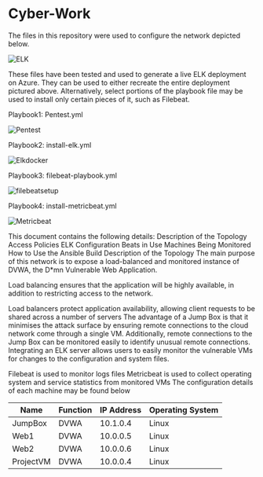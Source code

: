# Cyber-Work
The files in this repository were used to configure the network depicted below.

![ELK](https://user-images.githubusercontent.com/90853797/133646496-0f77e213-6b15-4a68-9451-4716da831fe9.png)

These files have been tested and used to generate a live ELK deployment on Azure. They can be used to either recreate the entire deployment pictured above. Alternatively, select portions of the playbook file may be used to install only certain pieces of it, such as Filebeat.

Playbook1: Pentest.yml

![Pentest](https://user-images.githubusercontent.com/90853797/133649083-5d48c6b9-b47a-4e24-ac20-3d6b1fae4498.PNG)

Playbook2: install-elk.yml

![Elkdocker](https://user-images.githubusercontent.com/90853797/133649673-f1b6918a-f05b-42f5-a421-f0bc18c37efc.PNG)

Playbook3: filebeat-playbook.yml

![filebeatsetup](https://user-images.githubusercontent.com/90853797/133649920-217689c6-fc3b-4868-8265-75e14b7547a1.PNG)

Playbook4: install-metricbeat.yml

![Metricbeat](https://user-images.githubusercontent.com/90853797/133650162-9f031d2c-1178-4bf4-91fd-367bee165676.PNG)

This document contains the following details:
Description of the Topology
Access Policies
ELK Configuration
Beats in Use
Machines Being Monitored
How to Use the Ansible Build
Description of the Topology
The main purpose of this network is to expose a load-balanced and monitored instance of DVWA, the D*mn Vulnerable Web Application.

Load balancing ensures that the application will be highly available, in addition to restricting access to the network.

Load balancers protect application availability, allowing client requests to be shared across a number of servers
The advantage of a Jump Box is that it minimises the attack surface by ensuring remote connections to the cloud network come through a single VM. Additionally, remote connections to the Jump Box can be monitored easily to identify unusual remote connections.
Integrating an ELK server allows users to easily monitor the vulnerable VMs for changes to the configuration and system files.

Filebeat is used to monitor logs files
Metricbeat is used to collect operating system and service statistics from monitored VMs
The configuration details of each machine may be found below

| Name      | Function | IP Address | Operating System |
|-----------|----------|------------|------------------|
| JumpBox   | DVWA     | 10.1.0.4   | Linux            |
| Web1      | DVWA     | 10.0.0.5   | Linux            |
| Web2      | DVWA     | 10.0.0.6   | Linux            |
| ProjectVM | DVWA     | 10.0.0.4   | Linux            |

